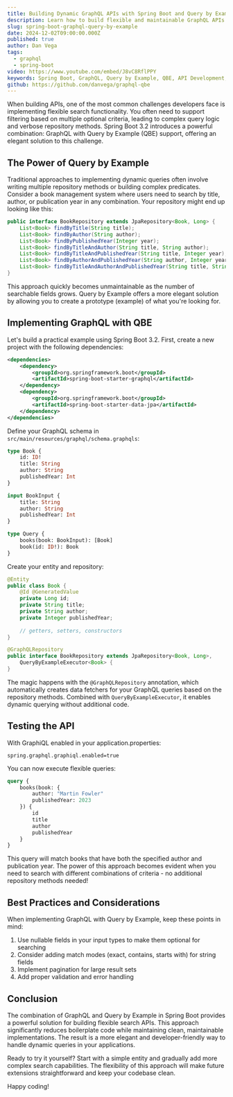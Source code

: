 ```yaml
---
title: Building Dynamic GraphQL APIs with Spring Boot and Query by Example
description: Learn how to build flexible and maintainable GraphQL APIs using Spring Boot's Query by Example support, reducing boilerplate code while enabling powerful search capabilities.
slug: spring-boot-graphql-query-by-example
date: 2024-12-02T09:00:00.000Z
published: true
author: Dan Vega
tags:
  - graphql
  - spring-boot
video: https://www.youtube.com/embed/J8vC8RflPPY
keywords: Spring Boot, GraphQL, Query by Example, QBE, API Development, Java, Spring Data JPA, Dynamic Queries, Spring for GraphQL
github: https://github.com/danvega/graphql-qbe
---
```


When building APIs, one of the most common challenges developers face is implementing flexible search functionality. You often need to support filtering based on multiple optional criteria, leading to complex query logic and verbose repository methods. Spring Boot 3.2 introduces a powerful combination: GraphQL with Query by Example (QBE) support, offering an elegant solution to this challenge.

## The Power of Query by Example

Traditional approaches to implementing dynamic queries often involve writing multiple repository methods or building complex predicates. Consider a book management system where users need to search by title, author, or publication year in any combination. Your repository might end up looking like this:

```java
public interface BookRepository extends JpaRepository<Book, Long> {
    List<Book> findByTitle(String title);
    List<Book> findByAuthor(String author);
    List<Book> findByPublishedYear(Integer year);
    List<Book> findByTitleAndAuthor(String title, String author);
    List<Book> findByTitleAndPublishedYear(String title, Integer year);
    List<Book> findByAuthorAndPublishedYear(String author, Integer year);
    List<Book> findByTitleAndAuthorAndPublishedYear(String title, String author, Integer year);
}
```

This approach quickly becomes unmaintainable as the number of searchable fields grows. Query by Example offers a more elegant solution by allowing you to create a prototype (example) of what you're looking for.

## Implementing GraphQL with QBE

Let's build a practical example using Spring Boot 3.2. First, create a new project with the following dependencies:

```xml
<dependencies>
    <dependency>
        <groupId>org.springframework.boot</groupId>
        <artifactId>spring-boot-starter-graphql</artifactId>
    </dependency>
    <dependency>
        <groupId>org.springframework.boot</groupId>
        <artifactId>spring-boot-starter-data-jpa</artifactId>
    </dependency>
</dependencies>
```

Define your GraphQL schema in `src/main/resources/graphql/schema.graphqls`:

```graphql
type Book {
    id: ID!
    title: String
    author: String
    publishedYear: Int
}

input BookInput {
    title: String
    author: String
    publishedYear: Int
}

type Query {
    books(book: BookInput): [Book]
    book(id: ID!): Book
}
```

Create your entity and repository:

```java
@Entity
public class Book {
    @Id @GeneratedValue
    private Long id;
    private String title;
    private String author;
    private Integer publishedYear;
    
    // getters, setters, constructors
}

@GraphQLRepository
public interface BookRepository extends JpaRepository<Book, Long>, 
    QueryByExampleExecutor<Book> {
}
```

The magic happens with the `@GraphQLRepository` annotation, which automatically creates data fetchers for your GraphQL queries based on the repository methods. Combined with `QueryByExampleExecutor`, it enables dynamic querying without additional code.

## Testing the API

With GraphiQL enabled in your application.properties:

```properties
spring.graphql.graphiql.enabled=true
```

You can now execute flexible queries:

```graphql
query {
    books(book: {
        author: "Martin Fowler"
        publishedYear: 2023
    }) {
        id
        title
        author
        publishedYear
    }
}
```

This query will match books that have both the specified author and publication year. The power of this approach becomes evident when you need to search with different combinations of criteria - no additional repository methods needed!

## Best Practices and Considerations

When implementing GraphQL with Query by Example, keep these points in mind:

1. Use nullable fields in your input types to make them optional for searching
2. Consider adding match modes (exact, contains, starts with) for string fields
3. Implement pagination for large result sets
4. Add proper validation and error handling

## Conclusion

The combination of GraphQL and Query by Example in Spring Boot provides a powerful solution for building flexible search APIs. This approach significantly reduces boilerplate code while maintaining clean, maintainable implementations. The result is a more elegant and developer-friendly way to handle dynamic queries in your applications.

Ready to try it yourself? Start with a simple entity and gradually add more complex search capabilities. The flexibility of this approach will make future extensions straightforward and keep your codebase clean.

Happy coding!